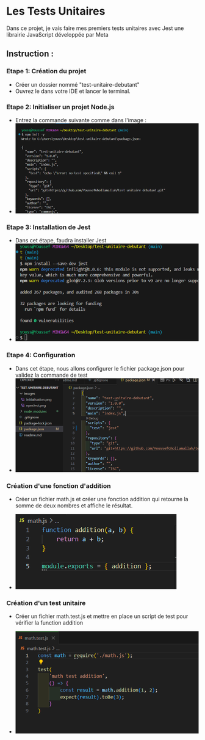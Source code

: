 # Les Tests Unitaires 

Dans ce projet, je vais faire mes premiers tests unitaires avec Jest une librairie JavaScript développée par Meta


## Instruction :

### Etape 1: Création du projet

- Créer un dossier nommé "test-unitaire-debutant"
- Ouvrez le dans votre IDE et lancer le terminal.

### Etape 2: Initialiser un projet Node.js

- Entrez la commande suivante comme dans l'image :
- ![npm init](images/initialisation.png)

### Etape 3: Installation de Jest

- Dans cet étape, faudra installer Jest
- ![Jest](images/npmJest.png)


### Etape 4: Configuration

- Dans cet étape, nous allons configurer le fichier package.json pour validez la commande de test
- ![configuration](images/configuration.png)


### Création d'une fonction d'addition

- Créer un fichier math.js et créer une fonction addition qui retourne la somme de deux nombres et affiche le résultat.

- ![fonction addition](images/function.png)


### Création d'un test unitaire

- Créer un fichier math.test.js et mettre en place un script de test pour vérifier la function addition 

- ![script](images/testMath.png)

